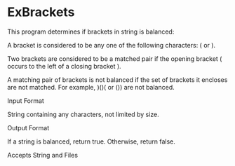 # ExBrackets

This program determines if brackets in string is balanced:

A bracket is considered to be any one of the following characters: ( or ).

Two brackets are considered to be a matched pair if the opening bracket ( occurs to the left of a closing bracket ). 

A matching pair of brackets is not balanced if the set of brackets it encloses are not matched. For example, )()( or ()) are not balanced.

Input Format

String containing any characters, not limited by size.

Output Format

If a string is balanced, return true. Otherwise, return false.

Accepts String and Files
